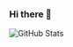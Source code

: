 ### Hi there 👋

<!--
**DarkMoonPlayz1/DarkMoonPlayz1** is a ✨ _special_ ✨ repository because its `README.md` (this file) appears on your GitHub profile.

Here are some ideas to get you started:

- 🔭 I’m currently working on FNF Mods and other stuff
- 🌱 I’m currently learning programming
- 😄 Pronouns: He/Him/She/Her
-->
![GitHub Stats](https://github-readme-stats.vercel.app/api?username=darkmoonplayz1&theme=radical)
